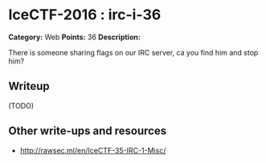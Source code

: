 # IceCTF-2016 : irc-i-36

**Category:** Web
**Points:** 36
**Description:**

There is someone sharing flags on our IRC server, ca you find him and stop him?

## Writeup

(TODO)

## Other write-ups and resources

* http://rawsec.ml/en/IceCTF-35-IRC-1-Misc/
